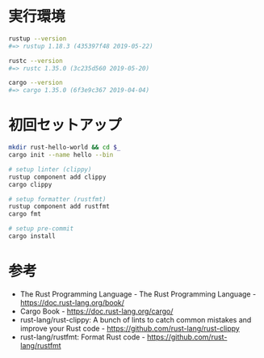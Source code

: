 # 実行環境

```bash
rustup --version
#=> rustup 1.18.3 (435397f48 2019-05-22)

rustc --version
#=> rustc 1.35.0 (3c235d560 2019-05-20)

cargo --version
#=> cargo 1.35.0 (6f3e9c367 2019-04-04)
```

# 初回セットアップ

```bash
mkdir rust-hello-world && cd $_
cargo init --name hello --bin

# setup linter (clippy)
rustup component add clippy
cargo clippy

# setup formatter (rustfmt)
rustup component add rustfmt
cargo fmt

# setup pre-commit
cargo install 
```

# 参考

* The Rust Programming Language - The Rust Programming Language - https://doc.rust-lang.org/book/
* Cargo Book - https://doc.rust-lang.org/cargo/
* rust-lang/rust-clippy: A bunch of lints to catch common mistakes and improve your Rust code - https://github.com/rust-lang/rust-clippy
* rust-lang/rustfmt: Format Rust code - https://github.com/rust-lang/rustfmt